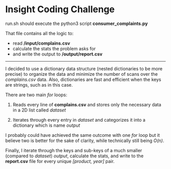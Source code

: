 # Insight Coding Challenge

run.sh should execute the python3 script **consumer_complaints.py**

That file contains all the logic to:

- read **/input/complains.csv**
- calculate the stats the problem asks for
- and write the output to **/output/report.csv**

_____________________________________________

I decided to use a dictionary data structure (nested dictionaries to be more precise) to organize the data and minimize the number of scans over the _complains.csv_ data. Also, dictionaries are fast and efficient when the keys are strings, such as in this case.

There are two main _for_ loops:

1) Reads every line of **complains.csv** and stores only the necessary data in a 2D list called _dataset_

2) Iterates through every entry in _dataset_ and categorizes it into a dictionary which is name _output_

I probably could have achieved the same outcome with one _for_ loop but it believe two is better for the sake of clarity, while technically still being _O(n)_.

Finally, I iterate through the keys and sub-keys of a much smaller (compared to _dataset_) _output_, calculate the stats, and write to the **report.csv** file for every unique _[product, year]_ pair. 

